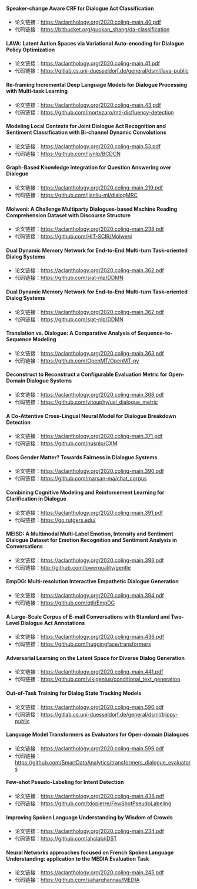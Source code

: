 #### Speaker-change Aware CRF for Dialogue Act Classification

- 论文链接：https://aclanthology.org/2020.coling-main.40.pdf
- 代码链接：https://bitbucket.org/guokan_shang/da-classification

#### LAVA: Latent Action Spaces via Variational Auto-encoding for Dialogue Policy Optimization

- 论文链接：https://aclanthology.org/2020.coling-main.41.pdf
- 代码链接：https://gitlab.cs.uni-duesseldorf.de/general/dsml/lava-public

#### Re-framing Incremental Deep Language Models for Dialogue Processing with Multi-task Learning

- 论文链接：https://aclanthology.org/2020.coling-main.43.pdf
- 代码链接：https://github.com/mortezaro/mtl-disfluency-detection

#### Modeling Local Contexts for Joint Dialogue Act Recognition and Sentiment Classification with Bi-channel Dynamic Convolutions

- 论文链接：https://aclanthology.org/2020.coling-main.53.pdf
- 代码链接：https://github.com/ljynlp/BCDCN

#### Graph-Based Knowledge Integration for Question Answering over Dialogue

- 论文链接：https://aclanthology.org/2020.coling-main.219.pdf
- 代码链接：https://github.com/jianliu-ml/dialogMRC

#### Molweni: A Challenge Multiparty Dialogues-based Machine Reading Comprehension Dataset with Discourse Structure

- 论文链接：https://aclanthology.org/2020.coling-main.238.pdf
- 代码链接：https://github.com/HIT-SCIR/Molweni

#### Dual Dynamic Memory Network for End-to-End Multi-turn Task-oriented Dialog Systems

- 论文链接：https://aclanthology.org/2020.coling-main.362.pdf
- 代码链接：https://github.com/siat-nlp/DDMN

#### Dual Dynamic Memory Network for End-to-End Multi-turn Task-oriented Dialog Systems

- 论文链接：https://aclanthology.org/2020.coling-main.362.pdf
- 代码链接：https://github.com/siat-nlp/DDMN

#### Translation vs. Dialogue: A Comparative Analysis of Sequence-to-Sequence Modeling

- 论文链接：https://aclanthology.org/2020.coling-main.363.pdf
- 代码链接：https://github.com/OpenMT/OpenMT-py

#### Deconstruct to Reconstruct a Configurable Evaluation Metric for Open-Domain Dialogue Systems

- 论文链接：https://aclanthology.org/2020.coling-main.368.pdf
- 代码链接：https://github.com/vitouphy/usl_dialogue_metric

#### A Co-Attentive Cross-Lingual Neural Model for Dialogue Breakdown Detection

- 论文链接：https://aclanthology.org/2020.coling-main.371.pdf
- 代码链接：https://github.com/nusnlp/CXM

#### Does Gender Matter? Towards Fairness in Dialogue Systems

- 论文链接：https://aclanthology.org/2020.coling-main.390.pdf
- 代码链接：https://github.com/marsan-ma/chat_corpus

#### Combining Cognitive Modeling and Reinforcement Learning for Clarification in Dialogue

- 论文链接：https://aclanthology.org/2020.coling-main.391.pdf
- 代码链接：https://go.rutgers.edu/

#### MEISD: A Multimodal Multi-Label Emotion, Intensity and Sentiment Dialogue Dataset for Emotion Recognition and Sentiment Analysis in Conversations

- 论文链接：https://aclanthology.org/2020.coling-main.393.pdf
- 代码链接：http://github.com/lowerquality/gentle

#### EmpDG: Multi-resolution Interactive Empathetic Dialogue Generation

- 论文链接：https://aclanthology.org/2020.coling-main.394.pdf
- 代码链接：https://github.com/qtli/EmpDG

#### A Large-Scale Corpus of E-mail Conversations with Standard and Two-Level Dialogue Act Annotations

- 论文链接：https://aclanthology.org/2020.coling-main.436.pdf
- 代码链接：https://github.com/huggingface/transformers

#### Adversarial Learning on the Latent Space for Diverse Dialog Generation

- 论文链接：https://aclanthology.org/2020.coling-main.441.pdf
- 代码链接：https://github.com/vikigenius/conditional_text_generation

#### Out-of-Task Training for Dialog State Tracking Models

- 论文链接：https://aclanthology.org/2020.coling-main.596.pdf
- 代码链接：https://gitlab.cs.uni-duesseldorf.de/general/dsml/trippy-public

#### Language Model Transformers as Evaluators for Open-domain Dialogues

- 论文链接：https://aclanthology.org/2020.coling-main.599.pdf
- 代码链接：https://github.com/SmartDataAnalytics/transformers_dialogue_evaluators

#### Few-shot Pseudo-Labeling for Intent Detection

- 论文链接：https://aclanthology.org/2020.coling-main.438.pdf
- 代码链接：https://github.com/tdopierre/FewShotPseudoLabeling

#### Improving Spoken Language Understanding by Wisdom of Crowds

- 论文链接：https://aclanthology.org/2020.coling-main.234.pdf
- 代码链接：https://github.com/ahclab/iDST

#### Neural Networks approaches focused on French Spoken Language Understanding: application to the MEDIA Evaluation Task

- 论文链接：https://aclanthology.org/2020.coling-main.245.pdf
- 代码链接：https://github.com/saharghannay/MEDIA
